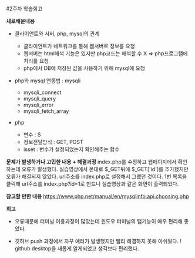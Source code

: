 #2주차 학습회고

**새로배운내용**

- 클라이언트와 서버, php, mysql의 관계
    - 클라이언트가 네트워크를 통해 웹서버로 정보를 요청
    - 웹서버는 html해석 기능은 있지만 php코드는 해석할 수 X => php프로그램에 처리를 요청
    - php에서 DB에 저장된 값을 사용하기 위해 mysql에 요청
    
- php와 mysql 연동법 : mysqli 
    - mysqli_connect 
    - mysqli_query
    - mysqli_error
    - mysqli_fetch_array

- php
    - 변수 : $
    - 정보전달방식 : GET, POST
    - isset : 변수가 설정되었는지 확인해주는 함수
    
**문제가 발생하거나 고민한 내용 + 해결과정**
    index.php를 수정하고 웹페이지에서 확인하는데 오류가 발생했다.
    실습영상에서 본대로 $_GET뒤에 $_GET['id']를 추가했지만 오류가 해결되지 않았다.
    url주소를 index.php로 설정해서 그랬던 것이다. 1번 목록을 클릭해 url주소를 index.php?id=1로 만드니 실습영상과 같은 화면이 출력되었다.

**참고할 만한 내용**
https://www.php.net/manual/en/mysqlinfo.api.choosing.php

**회고**
+ 오류때문에 터미널 이용과정이 많았는데 윈도우 터미널의 탭기능이 매우 편리해 좋았다.
- 깃허브 push 과정에서 자꾸 에러가 발생했지만 빨리 해결하지 못해 아쉬웠다.
! github desktop을 새롭게 알게되었고 생각보다 편리했다.
